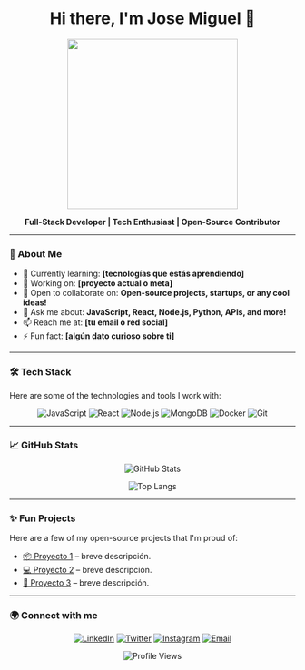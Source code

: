 <h1 align="center">Hi there, I'm Jose Miguel 👋</h1>

<p align="center">
  <img src="https://media.giphy.com/media/l0HlSNOxJB956qwfK/giphy.gif" width="300"/>
</p>

<p align="center">
  <b>Full-Stack Developer | Tech Enthusiast | Open-Source Contributor</b>
</p>

---

### 🚀 About Me
- 🌱 Currently learning: **[tecnologías que estás aprendiendo]**
- 🔭 Working on: **[proyecto actual o meta]**
- 👯 Open to collaborate on: **Open-source projects, startups, or any cool ideas!**
- 💬 Ask me about: **JavaScript, React, Node.js, Python, APIs, and more!**
- 📫 Reach me at: **[tu email o red social]**
- ⚡ Fun fact: **[algún dato curioso sobre ti]**

---

### 🛠️ Tech Stack
Here are some of the technologies and tools I work with:

<div align="center">
  <img src="https://img.shields.io/badge/Code-JavaScript-informational?style=flat&logo=javascript&color=F7DF1E" alt="JavaScript" />
  <img src="https://img.shields.io/badge/Framework-React-informational?style=flat&logo=react&color=61DAFB" alt="React" />
  <img src="https://img.shields.io/badge/Backend-Node.js-informational?style=flat&logo=node.js&color=339933" alt="Node.js" />
  <img src="https://img.shields.io/badge/Database-MongoDB-informational?style=flat&logo=mongodb&color=47A248" alt="MongoDB" />
  <img src="https://img.shields.io/badge/DevOps-Docker-informational?style=flat&logo=docker&color=2496ED" alt="Docker" />
  <img src="https://img.shields.io/badge/Tools-Git-informational?style=flat&logo=git&color=F05032" alt="Git" />
</div>

---

### 📈 GitHub Stats
<p align="center">
  <img src="https://github-readme-stats.vercel.app/api?username=tu-usuario&show_icons=true&theme=radical" alt="GitHub Stats" />
</p>
<p align="center">
  <img src="https://github-readme-stats.vercel.app/api/top-langs/?username=tu-usuario&layout=compact&theme=radical" alt="Top Langs" />
</p>

---

### ✨ Fun Projects
Here are a few of my open-source projects that I'm proud of:

- [📦 Proyecto 1](https://github.com/tu-usuario/proyecto1) – breve descripción.
- [💻 Proyecto 2](https://github.com/tu-usuario/proyecto2) – breve descripción.
- [🚀 Proyecto 3](https://github.com/tu-usuario/proyecto3) – breve descripción.

---

### 🌍 Connect with me
<p align="center">
  <a href="https://linkedin.com/in/tu-usuario"><img src="https://img.shields.io/badge/LinkedIn-blue?style=flat&logo=linkedin" alt="LinkedIn" /></a>
  <a href="https://twitter.com/tu-usuario"><img src="https://img.shields.io/badge/Twitter-blue?style=flat&logo=twitter" alt="Twitter" /></a>
  <a href="https://instagram.com/tu-usuario"><img src="https://img.shields.io/badge/Instagram-ff69b4?style=flat&logo=instagram" alt="Instagram" /></a>
  <a href="mailto:tu-email@gmail.com"><img src="https://img.shields.io/badge/Email-D14836?style=flat&logo=gmail&logoColor=white" alt="Email" /></a>
</p>

<p align="center">
  <img src="https://visitor-badge.laobi.icu/badge?page_id=tu-usuario" alt="Profile Views" />
</p>

